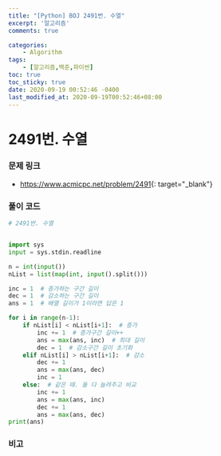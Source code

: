 ```yaml
---
title: "[Python] BOJ 2491번. 수열"
excerpt: '알고리즘'
comments: true

categories:
    - Algorithm
tags:
    - [알고리즘,백준,파이썬]
toc: true
toc_sticky: true
date: 2020-09-19 00:52:46 -0400
last_modified_at: 2020-09-19T00:52:46+08:00
---
```


# 2491번. 수열

### 문제 링크
- <https://www.acmicpc.net/problem/2491>{: target="\_blank"}

### 풀이 코드

```python
# 2491번. 수열


import sys
input = sys.stdin.readline

n = int(input())
nList = list(map(int, input().split()))

inc = 1  # 증가하는 구간 길이
dec = 1  # 감소하는 구간 길이
ans = 1  # 배열 길이가 1이라면 답은 1

for i in range(n-1):
    if nList[i] < nList[i+1]:  # 증가
        inc += 1  # 증가구간 길이++
        ans = max(ans, inc)  # 최대 길이
        dec = 1  # 감소구간 길이 초기화
    elif nList[i] > nList[i+1]:  # 감소
        dec += 1
        ans = max(ans, dec)
        inc = 1
    else:  # 같은 때. 둘 다 늘려주고 비교
        inc += 1
        ans = max(ans, inc)
        dec += 1
        ans = max(ans, dec)
print(ans)
```

### 비고